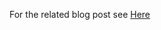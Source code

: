 For the related blog post see [Here](https://www.garyjackson.dev/posts/dotnet-aspnet-basic-blockchain/)
